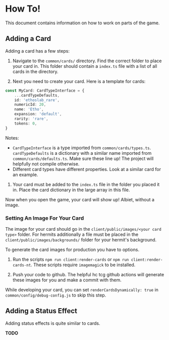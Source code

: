 # How To!

This document contains information on how to work on parts of the game.

## Adding a Card

Adding a card has a few steps:

1. Navigate to the `common/cards/` directory. Find the correct folder to place your card in.
This folder should contain a `index.ts` file with a list of all cards in the directory.


1. Next you need to create your card. Here is a template for cards:
```ts
const MyCard: CardTypeInterface = {
    ...cardTypeDefaults,
	id: 'ethoslab_rare',
	numericId: 20,
	name: 'Etho',
	expansion: 'default',
	rarity: 'rare',
	tokens: 0,
}
```
Notes:
- `CardTypeInterface` is a type imported from `common/cards/types.ts`.
`cardTypeDefaults` is a dictionary with a similar name imported from `common/cards/defaults.ts`. Make sure these line up!
The project will helpfully not compile otherwise.
- Different card types have different properties. Look at a similar card for an example.

1. Your card must be added to the `index.ts` file in the folder you placed it in. Place the card dictionary in the large array in this file.


Now when you open the game, your card will show up! Albiet, without a image.


### Setting An Image For Your Card
The image for your card should go in the `client/public/images/<your card type>` folder. For hermits additionally a file
must be placed in the `client/public/images/backgrounds/` folder for your hermit's background.

To generate the card images for production you have to options.

1. Run the scripts `npm run client:render-cards` or `npm run client:render-cards-nt`. These scripts require `imagemagick` to be installed.

2. Push your code to github. The helpful hc tcg github actions will generate these images for you and make a commit with them.

While developing your card, you can set `renderCardsDynamically: true` in `common/config/debug-config.js` to skip this step.


## Adding a Status Effect

Adding status effects is quite similar to cards.

**TODO**



